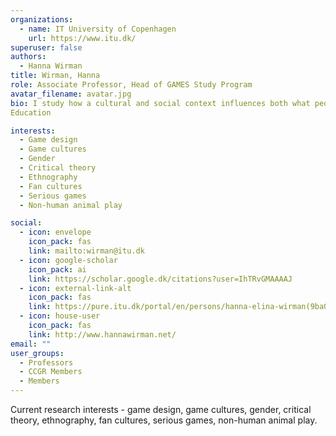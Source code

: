 ```yaml
---
organizations:
  - name: IT University of Copenhagen
    url: https://www.itu.dk/
superuser: false
authors:
  - Hanna Wirman
title: Wirman, Hanna
role: Associate Professor, Head of GAMES Study Program
avatar_filename: avatar.jpg
bio: I study how a cultural and social context influences both what people design and how they play. Being educated in Media and Cultural Studies, I find it exciting to explore how play fits into our everyday lives and what part gender plays in this. The topic I have studied the most is game fandom and fans' participation in game development. Through my future research I wish to understand the differences and similarities between human play and animal play. This is something that two Bornean orangutans in Indonesia helped me to start exploring already in 2011. Alongside my own research, I find it important to support the community of games researchers and have been a member of the DiGRA Executive Board for more than 10 years currently serving as the President of DiGRA. I also make games with serious topics as part of research projects and in other small productions.
Education

interests:
  - Game design
  - Game cultures
  - Gender
  - Critical theory
  - Ethnography
  - Fan cultures
  - Serious games
  - Non-human animal play

social:
  - icon: envelope
    icon_pack: fas
    link: mailto:wirman@itu.dk
  - icon: google-scholar
    icon_pack: ai
    link: https://scholar.google.dk/citations?user=IhTRvGMAAAAJ
  - icon: external-link-alt
    icon_pack: fas
    link: https://pure.itu.dk/portal/en/persons/hanna-elina-wirman(9ba013db-4c4d-41dd-be12-dbe188f67f29).html
  - icon: house-user
    icon_pack: fas
    link: http://www.hannawirman.net/
email: ""
user_groups:
  - Professors
  - CCGR Members
  - Members
---
```


Current research interests - game design, game cultures, gender, critical theory, ethnography, fan cultures, serious games, non-human animal play.
